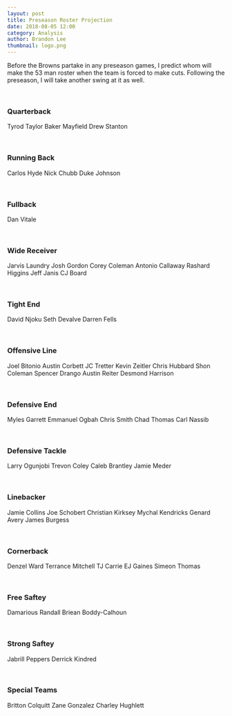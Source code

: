```yaml
---
layout: post
title: Preseason Roster Projection
date: 2018-08-05 12:00
category: Analysis
author: Brandon Lee
thumbnail: logo.png
---
```


Before the Browns partake in any preseason games, I predict whom will make the 53 man roster when the team is forced to make cuts. Following the preseason, I will take another swing at it as well.

<br>

### Quarterback

Tyrod Taylor
Baker Mayfield
Drew Stanton

<br>

### Running Back 

Carlos Hyde
Nick Chubb
Duke Johnson

<br>

### Fullback

Dan Vitale

<br>

### Wide Receiver

Jarvis Laundry
Josh Gordon
Corey Coleman
Antonio Callaway
Rashard Higgins
Jeff Janis
CJ Board

<br>

### Tight End

David Njoku
Seth Devalve
Darren Fells

<br>

### Offensive Line

Joel Bitonio
Austin Corbett
JC Tretter
Kevin Zeitler
Chris Hubbard
Shon Coleman
Spencer Drango 
Austin Reiter
Desmond Harrison

<br>

### Defensive End

Myles Garrett
Emmanuel Ogbah
Chris Smith
Chad Thomas
Carl Nassib

<br>

### Defensive Tackle

Larry Ogunjobi
Trevon Coley
Caleb Brantley
Jamie Meder

<br>

### Linebacker

Jamie Collins
Joe Schobert
Christian Kirksey
Mychal Kendricks
Genard Avery
James Burgess

<br>

### Cornerback

Denzel Ward
Terrance Mitchell
TJ Carrie
EJ Gaines
Simeon Thomas

<br>

### Free Saftey

Damarious Randall
Briean Boddy-Calhoun

<br>

### Strong Saftey

Jabrill Peppers
Derrick Kindred

<br>

### Special Teams

Britton Colquitt
Zane Gonzalez
Charley Hughlett

